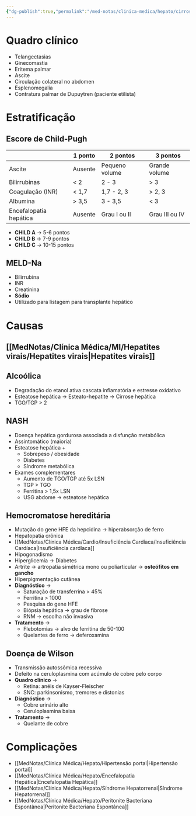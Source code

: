 ```yaml
---
{"dg-publish":true,"permalink":"/med-notas/clinica-medica/hepato/cirrose-hepatica/","tags":["review"]}
---
```



# Quadro clínico
- Telangectasias
- Ginecomastia
- Eritema palmar
- Ascite
- Circulação colateral no abdomen
- Esplenomegalia
- Contratura palmar de Dupuytren (paciente etilista)

# Estratificação

## Escore de Child-Pugh

|                        | 1 ponto | 2 pontos       | 3 pontos       |
| ---------------------- | ------- | -------------- | -------------- |
| Ascite                 | Ausente | Pequeno volume | Grande volume  |
| Bilirrubinas           | < 2     | 2 - 3          | > 3            |
| Coagulação (INR)       | < 1,7   | 1,7 - 2, 3     | > 2, 3         |
| Albumina               | > 3,5   | 3 - 3,5        | < 3            |
| Encefalopatia hepática | Ausente | Grau I ou II   | Grau III ou IV |
- **CHILD A** -> 5-6 pontos
- **CHILD B** -> 7-9 pontos
- **CHILD C** -> 10-15 pontos

## MELD-Na
- Bilirrubina
- INR 
- Creatinina
- **Sódio**
- Utilizado para listagem para transplante hepático

# Causas
## [[MedNotas/Clínica Médica/MI/Hepatites virais/Hepatites virais\|Hepatites virais]]
## Alcoólica
- Degradação do etanol ativa cascata inflamatória e estresse oxidativo
- Esteatose hepática -> Esteato-hepatite -> Cirrose hepática
- TGO/TGP > 2

## NASH
- Doença hepática gordurosa associada a disfunção metabólica
- Assintomático (maioria)
- Esteatose hepática +
	- Sobrepeso / obesidade
	- Diabetes
	- Síndrome metabólica
- Exames complementares
	- Aumento de TGO/TGP até 5x LSN
	- TGP > TGO
	- Ferritina > 1,5x LSN
	- USG abdome -> esteatose hepática
## Hemocromatose hereditária
- Mutação do gene HFE da hepcidina -> hiperabsorção de ferro
- Hepatopatia crônica
- [[MedNotas/Clínica Médica/Cardio/Insuficiência Cardíaca/Insuficiência Cardíaca\|Insuficiência cardíaca]]
- Hipogonadismo
- Hiperglicemia -> Diabetes
- Artrite -> artropatia simétrica mono ou poliarticular -> **osteófitos em gancho**
- Hiperpigmentação cutânea
- **Diagnóstico** ->
	- Saturação de transferrina > 45%
	- Ferritina > 1000
	- Pesquisa do gene HFE
	- Biópsia hepática -> grau de fibrose
	- RNM -> escolha não invasiva
- **Tratamento** ->
	- Flebotomias -> alvo de ferritina de 50-100
	- Quelantes de ferro  -> deferoxamina
## Doença de Wilson
- Transmissão autossômica recessiva
- Defeito na ceruloplasmina com acúmulo de cobre pelo corpo
- **Quadro clínico** ->
	- Retina: anéis de Kayser-Fleischer
	- SNC: parkinsonismo, tremores e distonias
- **Diagnóstico** ->
	- Cobre urinário alto
	- Ceruloplasmina baixa
- **Tratamento** ->
	- Quelante de cobre

# Complicações
- [[MedNotas/Clínica Médica/Hepato/Hipertensão portal\|Hipertensão portal]]
- [[MedNotas/Clínica Médica/Hepato/Encefalopatia Hepática\|Encefalopatia Hepática]]
- [[MedNotas/Clínica Médica/Hepato/Síndrome Hepatorrenal\|Síndrome Hepatorrenal]]
- [[MedNotas/Clínica Médica/Hepato/Peritonite Bacteriana Espontânea\|Peritonite Bacteriana Espontânea]]